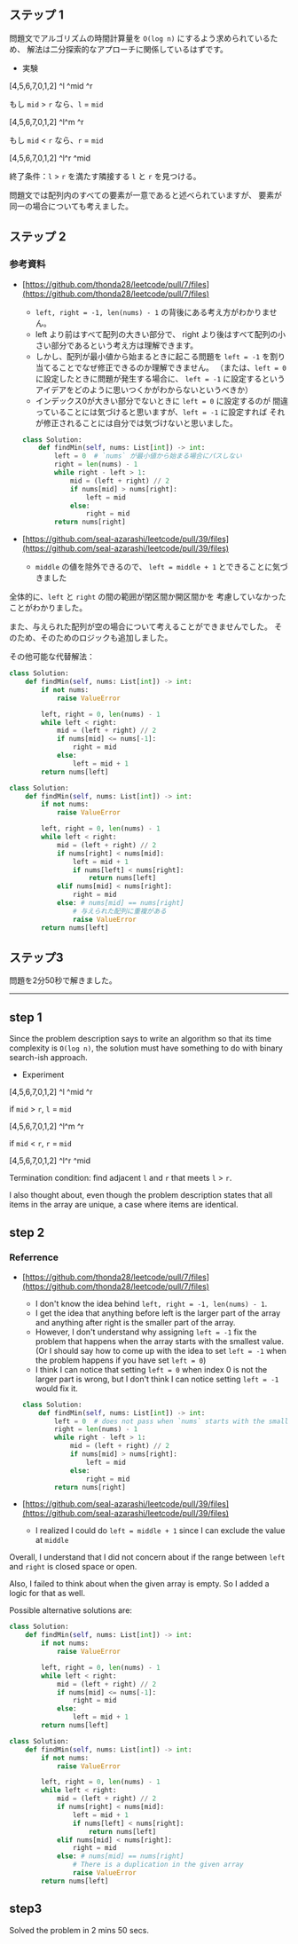 ## ステップ 1

問題文でアルゴリズムの時間計算量を `O(log n)` にするよう求められているため、
解法は二分探索的なアプローチに関係しているはずです。

* 実験

[4,5,6,7,0,1,2]
 ^l    ^mid  ^r

もし `mid` > `r` なら、`l` = `mid`

[4,5,6,7,0,1,2]
       ^l^m  ^r

もし `mid` < `r` なら、`r` = `mid`

[4,5,6,7,0,1,2]
       ^l^r
       ^mid

終了条件：`l` > `r` を満たす隣接する `l` と `r` を見つける。

問題文では配列内のすべての要素が一意であると述べられていますが、
要素が同一の場合についても考えました。

## ステップ 2

### 参考資料

* [https://github.com/thonda28/leetcode/pull/7/files](https://github.com/thonda28/leetcode/pull/7/files)
  * `left, right = -1, len(nums) - 1` の背後にある考え方がわかりません。
  * left より前はすべて配列の大きい部分で、
  right より後はすべて配列の小さい部分であるという考え方は理解できます。
  * しかし、配列が最小値から始まるときに起こる問題を
  `left = -1` を割り当てることでなぜ修正できるのか理解できません。
  （または、`left = 0` に設定したときに問題が発生する場合に、
  `left = -1` に設定するというアイデアをどのように思いつくかがわからないというべきか）
  * インデックス0が大きい部分でないときに `left = 0` に設定するのが
  間違っていることには気づけると思いますが、`left = -1` に設定すれば
  それが修正されることには自分では気づけないと思いました。

  ```python
  class Solution:
      def findMin(self, nums: List[int]) -> int:
          left = 0  # `nums` が最小値から始まる場合にパスしない
          right = len(nums) - 1
          while right - left > 1:
              mid = (left + right) // 2
              if nums[mid] > nums[right]:
                  left = mid
              else:
                  right = mid
          return nums[right]
  ```

* [https://github.com/seal-azarashi/leetcode/pull/39/files](https://github.com/seal-azarashi/leetcode/pull/39/files)
  * `middle` の値を除外できるので、
  `left = middle + 1` とできることに気づきました

全体的に、`left` と `right` の間の範囲が閉区間か開区間かを
考慮していなかったことがわかりました。

また、与えられた配列が空の場合について考えることができませんでした。
そのため、そのためのロジックも追加しました。

その他可能な代替解法：

```python
class Solution:
    def findMin(self, nums: List[int]) -> int:
        if not nums:
            raise ValueError

        left, right = 0, len(nums) - 1
        while left < right:
            mid = (left + right) // 2
            if nums[mid] <= nums[-1]:
                right = mid
            else:
                left = mid + 1
        return nums[left]
```

```python
class Solution:
    def findMin(self, nums: List[int]) -> int:
        if not nums:
            raise ValueError

        left, right = 0, len(nums) - 1
        while left < right:
            mid = (left + right) // 2
            if nums[right] < nums[mid]:
                left = mid + 1
                if nums[left] < nums[right]:
                    return nums[left]
            elif nums[mid] < nums[right]:
                right = mid
            else: # nums[mid] == nums[right]
                # 与えられた配列に重複がある
                raise ValueError
        return nums[left]
```

## ステップ3

問題を2分50秒で解きました。

---

## step 1

Since the problem description says to write an algorithm so that its
time complexity is `O(log n)`, the solution must have something to
do with binary search-ish approach.

* Experiment  

[4,5,6,7,0,1,2]
 ^l    ^mid  ^r

if `mid` > `r`, `l` = `mid`

[4,5,6,7,0,1,2]
       ^l^m  ^r

if `mid` < `r`, `r` = `mid`

[4,5,6,7,0,1,2]
       ^l^r
       ^mid

Termination condition: find adjacent `l` and `r` that meets `l` > `r`.

I also thought about, even though the problem description states
that all items in the array are unique, a case where items are identical.

## step 2

### Referrence

* [https://github.com/thonda28/leetcode/pull/7/files](https://github.com/thonda28/leetcode/pull/7/files)
  * I don't know the idea behind `left, right = -1, len(nums) - 1`.
  * I get the idea that
  anything before left is the larger part of the array and
  anything after right is the smaller part of the array.
  * However, I don't understand why assigning `left = -1` fix the
  problem that happens when the array starts with the smallest value.
  (Or I should say how to come up with the idea to set `left = -1`
  when the problem happens if you have set `left = 0`)
  * I think I can notice that setting `left = 0` when index 0 is not
  the larger part is wrong, but I don't think I can notice setting
  `left = -1` would fix it.

  ```python
  class Solution:
      def findMin(self, nums: List[int]) -> int:
          left = 0  # does not pass when `nums` starts with the smallest value
          right = len(nums) - 1
          while right - left > 1:
              mid = (left + right) // 2
              if nums[mid] > nums[right]:
                  left = mid
              else:
                  right = mid
          return nums[right]
  ```

* [https://github.com/seal-azarashi/leetcode/pull/39/files](https://github.com/seal-azarashi/leetcode/pull/39/files)
  * I realized I could do `left = middle + 1`
  since I can exclude the value at `middle`

Overall, I understand that I did not concern about if the range
between `left` and `right` is closed space or open.

Also, I failed to think about when the given array is empty. So I added
a logic for that as well.

Possible alternative solutions are:

```python
class Solution:
    def findMin(self, nums: List[int]) -> int:
        if not nums:
            raise ValueError

        left, right = 0, len(nums) - 1
        while left < right:
            mid = (left + right) // 2
            if nums[mid] <= nums[-1]:
                right = mid
            else:
                left = mid + 1
        return nums[left]
```

```python
class Solution:
    def findMin(self, nums: List[int]) -> int:
        if not nums:
            raise ValueError

        left, right = 0, len(nums) - 1
        while left < right:
            mid = (left + right) // 2
            if nums[right] < nums[mid]:
                left = mid + 1
                if nums[left] < nums[right]:
                    return nums[left]
            elif nums[mid] < nums[right]:
                right = mid
            else: # nums[mid] == nums[right]
                # There is a duplication in the given array
                raise ValueError
        return nums[left]
```

## step3

Solved the problem in 2 mins 50 secs.

